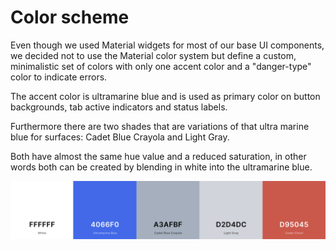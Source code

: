 # Color scheme

Even though we used Material widgets for most of our base UI components, we decided not to use the Material color system but define a custom, minimalistic set of colors with only one accent color and a "danger-type" color to indicate errors.

The accent color is ultramarine blue and is used as primary color on button backgrounds, tab active indicators and status labels.

Furthermore there are two shades that are variations of that ultra marine blue for surfaces: Cadet Blue Crayola and Light Gray.

Both have almost the same hue value and a reduced saturation, in other words both can be created by blending in white into the ultramarine blue.

![Color Scheme](./imgs/ColorScheme.png)

